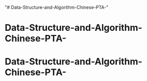 "# Data-Structure-and-Algorithm-Chinese-PTA-" 
# Data-Structure-and-Algorithm-Chinese-PTA-
# Data-Structure-and-Algorithm-Chinese-PTA-
